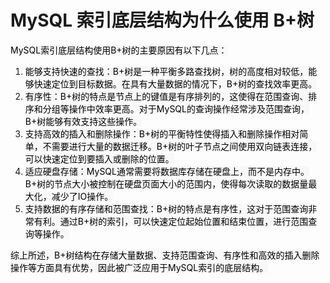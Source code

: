 # MySQL 索引底层结构为什么使用 B+树

<font style="color:rgb(0, 0, 0);background-color:rgb(248, 248, 248);">MySQL索引底层结构使用B+树的主要原因有以下几点：</font>

1. <font style="color:rgb(0, 0, 0);background-color:rgb(248, 248, 248);">能够支持快速的查找：B+树是一种平衡多路查找树，树的高度相对较低，能够快速定位到目标数据。在具有大量数据的情况下，B+树的查找效率更高。</font>
2. <font style="color:rgb(0, 0, 0);background-color:rgb(248, 248, 248);">有序性：B+树的特点是节点上的键值是有序排列的，这使得在范围查询、排序和分组等操作中效率更高。对于MySQL的查询操作经常涉及范围查询，B+树能够有效支持这些操作。</font>
3. <font style="color:rgb(0, 0, 0);background-color:rgb(248, 248, 248);">支持高效的插入和删除操作：B+树的平衡特性使得插入和删除操作相对简单，不需要进行大量的数据迁移。B+树的叶子节点之间使用双向链表连接，可以快速定位到要插入或删除的位置。</font>
4. <font style="color:rgb(0, 0, 0);background-color:rgb(248, 248, 248);">适应硬盘存储：MySQL通常需要将数据库存储在硬盘上，而不是内存中。B+树的节点大小被控制在硬盘页面大小的范围内，使得每次读取的数据量最大化，减少了IO操作。</font>
5. <font style="color:rgb(0, 0, 0);background-color:rgb(248, 248, 248);">支持数据的有序存储和范围查找：B+树的特点是有序性，这对于范围查询非常有利。通过B+树的索引，可以快速定位起始位置和结束位置，进行范围查询等操作。</font>

<font style="color:rgb(0, 0, 0);background-color:rgb(248, 248, 248);">综上所述，B+树结构在存储大量数据、支持范围查询、有序性和高效的插入删除操作等方面具有优势，因此被广泛应用于MySQL索引的底层结构。</font>
